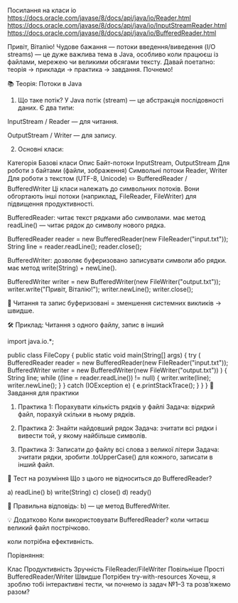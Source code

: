 Посилання на класи io
https://docs.oracle.com/javase/8/docs/api/java/io/Reader.html
https://docs.oracle.com/javase/8/docs/api/java/io/InputStreamReader.html
https://docs.oracle.com/javase/8/docs/api/java/io/BufferedReader.html

Привіт, Віталію! Чудове бажання — потоки введення/виведення (I/O streams)
— це дуже важлива тема в Java, особливо коли працюєш із файлами, мережею
чи великими обсягами тексту. Давай поетапно: теорія → приклади → практика → завдання. Почнемо!

📚 Теорія: Потоки в Java
1. Що таке потік?
   У Java потік (stream) — це абстракція послідовності даних. Є два типи:

InputStream / Reader — для читання.

OutputStream / Writer — для запису.

2. Основні класи:

Категорія	                              Базові класи	                Опис
Байт-потоки	                              InputStream, OutputStream	    Для роботи з байтами (файли, зображення)
Символьні потоки	                      Reader, Writer	            Для роботи з текстом (UTF-8, Unicode)
✏️ BufferedReader / BufferedWriter
Ці класи належать до символьних потоків. Вони обгортають інші потоки (наприклад, FileReader, FileWriter) для підвищення продуктивності.

BufferedReader: читає текст рядками або символами.
має метод readLine() — читає рядок до символу нового рядка.

BufferedReader reader = new BufferedReader(new FileReader("input.txt"));
String line = reader.readLine();
reader.close();

BufferedWriter: дозволяє буферизовано записувати символи або рядки.
має метод write(String) + newLine().

BufferedWriter writer = new BufferedWriter(new FileWriter("output.txt"));
writer.write("Привіт, Віталію!");
writer.newLine();
writer.close();

🔁 Читання та запис буферизовані = зменшення системних викликів → швидше.

🛠 Приклад: Читання з одного файлу, запис в інший

import java.io.*;

public class FileCopy {
public static void main(String[] args) {
try (
BufferedReader reader = new BufferedReader(new FileReader("input.txt"));
BufferedWriter writer = new BufferedWriter(new FileWriter("output.txt"))
) {
String line;
while ((line = reader.readLine()) != null) {
writer.write(line);
writer.newLine();
}
} catch (IOException e) {
e.printStackTrace();
}
}
}
🧪 Завдання для практики
1. Практика 1: Порахувати кількість рядків у файлі
   Задача: відкрий файл, порахуй скільки в ньому рядків.

2. Практика 2: Знайти найдовший рядок
   Задача: зчитати всі рядки і вивести той, у якому найбільше символів.

3. Практика 3: Записати до файлу всі слова з великої літери
   Задача: зчитати рядки, зробити .toUpperCase() для кожного, записати в інший файл.

🧠 Тест на розуміння
Що з цього не відноситься до BufferedReader?

a) readLine()
b) write(String)
c) close()
d) ready()

🔹 Правильна відповідь: b) — це метод BufferedWriter.

💡 Додатково
Коли використовувати BufferedReader?
коли читаєш великий файл пострічково.

коли потрібна ефективність.

Порівняння:

Клас	Продуктивність	Зручність
FileReader/FileWriter	Повільніше	Прості
BufferedReader/Writer	Швидше	Потрібен try-with-resources
Хочеш, я зроблю тобі інтерактивні тести, чи почнемо із задач №1–3 та розв’яжемо разом?